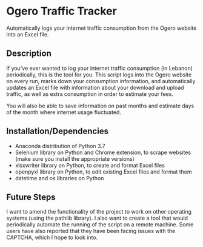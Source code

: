 # Ogero Traffic Tracker

Automatically logs your internet traffic consumption from the Ogero website into an Excel file. 


## Description

If you've ever wanted to log your internet traffic consumption (in Lebanon) periodically, this is the tool for you. This script logs into the Ogero website on every run, marks down your consumption information, and automatically updates an Excel file with information about your download and upload traffic, as well as extra consumption in order to estimate your fees. 

You will also be able to save information on past months and estimate days of the month where internet usage fluctuated.

## Installation/Dependencies

 - Anaconda distribution of Python 3.7
 - Selenium library on Python and Chrome extension, to scrape websites (make sure you install the appropriate versions)
 - xlsxwriter library on Python, to create and format Excel files
 - openpyxl library on Python, to edit existing Excel files and format them
 - datetime and os libraries on Python

## Future Steps

I want to amend the functionality of the project to work on other operating systems (using the pathlib library). I also want to create a tool that would periodically automate the running of the script on a remote machine. Some users have also reported that they have been facing issues with the CAPTCHA, which I hope to look into.

